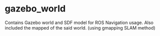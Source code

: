 # gazebo_world
Contains Gazebo world and SDF model for ROS Navigation usage. Also included the mapped of the said world. (using gmapping SLAM method)
